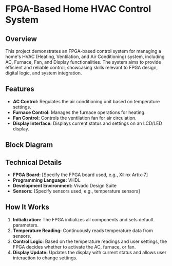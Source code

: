 # FPGA-Based Home HVAC Control System

## Overview
This project demonstrates an FPGA-based control system for managing a home's HVAC (Heating, Ventilation, and Air Conditioning) system, including AC, Furnace, Fan, and Display functionalities. The system aims to provide efficient and reliable control, showcasing skills relevant to FPGA design, digital logic, and system integration.

## Features
- **AC Control:** Regulates the air conditioning unit based on temperature settings.
- **Furnace Control:** Manages the furnace operations for heating.
- **Fan Control:** Controls the ventilation fan for air circulation.
- **Display Interface:** Displays current status and settings on an LCD/LED display.

## Block Diagram


## Technical Details
- **FPGA Board:** [Specify the FPGA board used, e.g., Xilinx Artix-7]
- **Programming Language:** VHDL
- **Development Environment:** Vivado Design Suite
- **Sensors:** [Specify sensors used, e.g., temperature sensors]

## How It Works
1. **Initialization:** The FPGA initializes all components and sets default parameters.
2. **Temperature Reading:** Continuously reads temperature data from sensors.
3. **Control Logic:** Based on the temperature readings and user settings, the FPGA decides whether to activate the AC, furnace, or fan.
4. **Display Update:** Updates the display with current status and allows user interaction to change settings.

